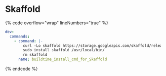 # Skaffold

{% code overflow="wrap" lineNumbers="true" %}
```yaml
dev:
  commands:
    - command: |-
        curl -Lo skaffold https://storage.googleapis.com/skaffold/releases/latest/skaffold-linux-amd64 && \
        sudo install skaffold /usr/local/bin/
        rm skaffold
      name: buildtime_install_cmd_for_Skaffold
```
{% endcode %}
